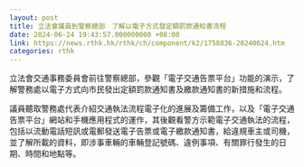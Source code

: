```yaml
---
layout: post
title: 立法會議員到警察總部　了解以電子方式發定額罰款通知書流程
date: 2024-06-24 19:43:57.000000000 +08:00
link: https://news.rthk.hk/rthk/ch/component/k2/1758836-20240624.htm
categories: rthk
---
```


立法會交通事務委員會前往警察總部，參觀「電子交通告票平台」功能的演示，了解警務處以電子方式向市民發出定額罰款通知書及繳款通知書的新措施和流程。

議員聽取警務處代表介紹交通執法流程電子化的進展及籌備工作，以及「電子交通告票平台」網站和手機應用程式的運作，其後觀看警方示範電子交通執法的流程，包括以流動電話短訊或電郵發送電子告票或電子繳款通知書，給違規車主或司機，並了解所載的資料，即涉事車輛的車輛登記號碼、違例事項、有關罪行發生的日期、時間和地點等。

